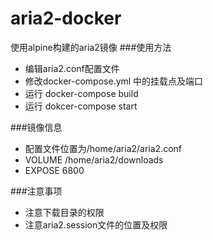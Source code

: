 # aria2-docker
使用alpine构建的aria2镜像
###使用方法
- 编辑aria2.conf配置文件
- 修改docker-compose.yml 中的挂载点及端口
- 运行 docker-compose build
- 运行 dokcer-compose start

###镜像信息
- 配置文件位置为/home/aria2/aria2.conf
- VOLUME /home/aria2/downloads
- EXPOSE 6800

###注意事项
- 注意下载目录的权限
- 注意aria2.session文件的位置及权限

